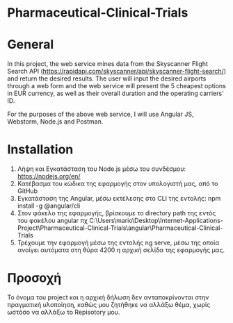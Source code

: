 # Pharmaceutical-Clinical-Trials

# General
In this project, the web service mines data from the Skyscanner Flight Search API (https://rapidapi.com/skyscanner/api/skyscanner-flight-search/) and return the desired results. The user will input the desired airports through a web form and the web service will present the 5 cheapest options in EUR currency, as well as their overall duration and the operating carriers' ID.

For the purposes of the above web service, I will use Angular JS, Webstorm, Node.js and Postman.

# Installation
1) Λήψη και Εγκατάσταση του Node.js μέσω του συνδέσμου: https://nodejs.org/en/
2) Κατέβασμα του κώδικα της εφαρμογής στον υπολογιστή μας, από το GitHub
3) Εγκατάσταση της Angular, μέσω εκτέλεσης στο CLI της εντολής: npm install -g @angular/cli
4) Στον φάκελο της εφαρμογής, βρίσκουμε το directory path της εντός του φακέλου angular
   πχ C:\Users\mario\Desktop\Internet-Applications-Project\Pharmaceutical-Clinical-Trials\angular\Pharmaceutical-Clinical-Trials
5) Τρέχουμε την εφαρμογή μέσω της εντολής ng serve, μέσω της οποία ανοίγει αυτόματα στη θύρα 4200 η αρχική σελίδα της εφαρμογής μας.

# Προσοχή
Το όνομα του project και η αρχική δήλωση δεν ανταποκρίνονται στην πραγματική υλοποίηση, καθώς μου ζητήθηκε να αλλάξω θέμα, χωρίς ωστόσο να αλλάξω το Repisotory μου.

